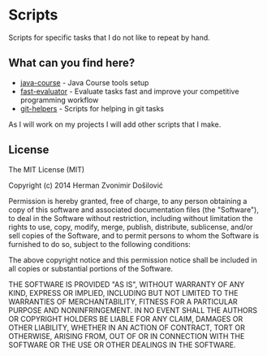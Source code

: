 Scripts
=======

Scripts for specific tasks that I do not like to repeat by hand.

What can you find here?
-----------------------
* [java-course](https://github.com/hermanzdosilovic/scripts/tree/master/java-course) - Java Course tools setup
* [fast-evaluator](https://github.com/hermanzdosilovic/scripts/tree/master/fast-evaluator) - Evaluate tasks fast and improve 
your competitive programming workflow 
* [git-helpers](https://github.com/hermanzdosilovic/scripts/tree/master/git-helpers) - Scripts for helping in git tasks

As I will work on my projects I will add other scripts that I make.

License
-------
The MIT License (MIT)

Copyright (c) 2014 Herman Zvonimir Došilović

Permission is hereby granted, free of charge, to any person obtaining a copy
of this software and associated documentation files (the "Software"), to deal
in the Software without restriction, including without limitation the rights
to use, copy, modify, merge, publish, distribute, sublicense, and/or sell
copies of the Software, and to permit persons to whom the Software is
furnished to do so, subject to the following conditions:

The above copyright notice and this permission notice shall be included in all
copies or substantial portions of the Software.

THE SOFTWARE IS PROVIDED "AS IS", WITHOUT WARRANTY OF ANY KIND, EXPRESS OR
IMPLIED, INCLUDING BUT NOT LIMITED TO THE WARRANTIES OF MERCHANTABILITY,
FITNESS FOR A PARTICULAR PURPOSE AND NONINFRINGEMENT. IN NO EVENT SHALL THE
AUTHORS OR COPYRIGHT HOLDERS BE LIABLE FOR ANY CLAIM, DAMAGES OR OTHER
LIABILITY, WHETHER IN AN ACTION OF CONTRACT, TORT OR OTHERWISE, ARISING FROM,
OUT OF OR IN CONNECTION WITH THE SOFTWARE OR THE USE OR OTHER DEALINGS IN THE
SOFTWARE.
